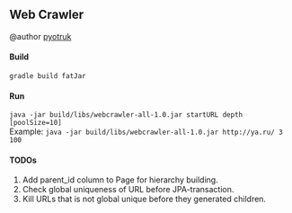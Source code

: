 ## Web Crawler
@author <a href="mailto:pyotruk@gmail.com">pyotruk</a>

#### Build
``gradle build fatJar``

#### Run 
``java -jar build/libs/webcrawler-all-1.0.jar startURL depth [poolSize=10]`` <br>
Example: ``java -jar build/libs/webcrawler-all-1.0.jar http://ya.ru/ 3 100`` <br>

#### TODOs
1. Add parent_id column to Page for hierarchy building.
2. Check global uniqueness of URL before JPA-transaction.
3. Kill URLs that is not global unique before they generated children.

